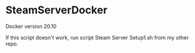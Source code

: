 # SteamServerDocker
Docker version 20.10

If this script doesn't work, run script Steam Server Setup1.sh from my other repo.
